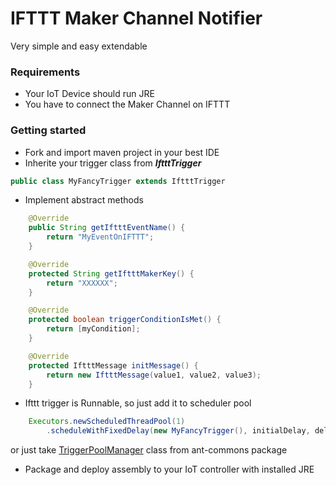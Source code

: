 # IFTTT Maker Channel Notifier
Very simple and easy extendable <br/>

### Requirements
- Your IoT Device should run JRE
- You have to connect the Maker Channel on IFTTT

### Getting started

- Fork and import maven project in your best IDE
- Inherite your trigger class from ***IftttTrigger***
```Java
public class MyFancyTrigger extends IftttTrigger
```
- Implement abstract methods
```Java
    @Override
    public String getIftttEventName() {
        return "MyEventOnIFTTT";
    }
```
```Java
    @Override
    protected String getIftttMakerKey() {
        return "XXXXXX";
    }
```
```Java
    @Override
    protected boolean triggerConditionIsMet() {
        return [myCondition];
    }
```
```Java
    @Override
    protected IftttMessage initMessage() {
        return new IftttMessage(value1, value2, value3);
    }
```
- Ifttt trigger is Runnable, so just add it to scheduler pool
```Java
    Executors.newScheduledThreadPool(1)
        .scheduleWithFixedDelay(new MyFancyTrigger(), initialDelay, delay, TimeUnit);
```
  or just take [TriggerPoolManager](https://github.com/ant2012/ant-commons/blob/master/src/main/java/ru/ant/common/TriggerPoolManager.java) class from ant-commons package
- Package and deploy assembly to your IoT controller with installed JRE
